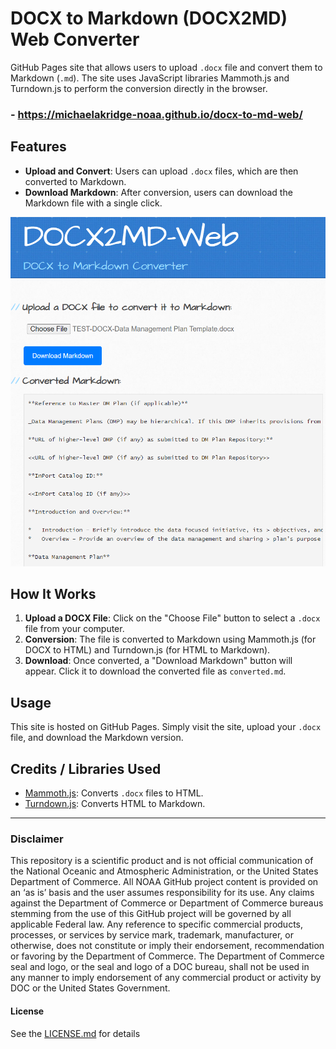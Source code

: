 # DOCX to Markdown (DOCX2MD) Web Converter

GitHub Pages site that allows users to upload `.docx` file and convert them to Markdown (`.md`). The site uses JavaScript libraries Mammoth.js and Turndown.js to perform the conversion directly in the browser.
### - https://michaelakridge-noaa.github.io/docx-to-md-web/

## Features
- **Upload and Convert**: Users can upload `.docx` files, which are then converted to Markdown.
- **Download Markdown**: After conversion, users can download the Markdown file with a single click.

[![](./docs/s01.png)](https://michaelakridge-noaa.github.io/docx-to-md-web)

## How It Works
1. **Upload a DOCX File**: Click on the "Choose File" button to select a `.docx` file from your computer.
2. **Conversion**: The file is converted to Markdown using Mammoth.js (for DOCX to HTML) and Turndown.js (for HTML to Markdown).
3. **Download**: Once converted, a "Download Markdown" button will appear. Click it to download the converted file as `converted.md`.

## Usage

This site is hosted on GitHub Pages. Simply visit the site, upload your `.docx` file, and download the Markdown version.

## Credits / Libraries Used

- [Mammoth.js](https://github.com/mwilliamson/mammoth.js): Converts `.docx` files to HTML.
- [Turndown.js](https://github.com/domchristie/turndown): Converts HTML to Markdown.

----------
### Disclaimer
This repository is a scientific product and is not official communication of the National Oceanic and Atmospheric Administration, or the United States Department of Commerce. All NOAA GitHub project content is provided on an ‘as is’ basis and the user assumes responsibility for its use. Any claims against the Department of Commerce or Department of Commerce bureaus stemming from the use of this GitHub project will be governed by all applicable Federal law. Any reference to specific commercial products, processes, or services by service mark, trademark, manufacturer, or otherwise, does not constitute or imply their endorsement, recommendation or favoring by the Department of Commerce. The Department of Commerce seal and logo, or the seal and logo of a DOC bureau, shall not be used in any manner to imply endorsement of any commercial product or activity by DOC or the United States Government.

#### License
See the [LICENSE.md](./LICENSE.md) for details
